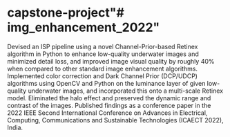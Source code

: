 # capstone-project"# img_enhancement_2022" 

Devised an ISP pipeline using a novel Channel-Prior-based Retinex algorithm in Python to enhance low-quality underwater images and minimized detail loss, and improved image visual quality by roughly 40% when compared to other standard image enhancement algorithms. Implemented color correction and Dark Channel Prior (DCP/UDCP) algorithms using OpenCV and Python on the luminance layer of given low-quality underwater images, and incorporated this onto a multi-scale Retinex model. Eliminated the halo effect and preserved the dynamic range and contrast of the images. Published findings as a conference paper in the 2022 IEEE Second International Conference on Advances in Electrical, Computing, Communications and Sustainable Technologies (ICAECT 2022), India.
